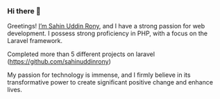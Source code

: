 ### Hi there 👋

Greetings! [I’m Sahin Uddin Rony](https://www.youtube.com/@LaravelSolutionall), and I have a strong passion for web development. I possess strong proficiency in PHP, with a focus on the Laravel framework. 

Completed more than 5 different projects on laravel (https://github.com/sahinuddinrony)

My passion for technology is immense, and I firmly believe in its transformative power to create significant positive change and enhance lives.

<!--
**sahinuddinrony/sahinuddinrony** is a ✨ _special_ ✨ repository because its `README.md` (this file) appears on your GitHub profile.

Here are some ideas to get you started:

- 🔭 I’m currently working on ...
- 🌱 I’m currently learning ...
- 👯 I’m looking to collaborate on ...
- 🤔 I’m looking for help with ...
- 💬 Ask me about ...
- 📫 How to reach me: ...
- 😄 Pronouns: ...
- ⚡ Fun fact: ...
-->
